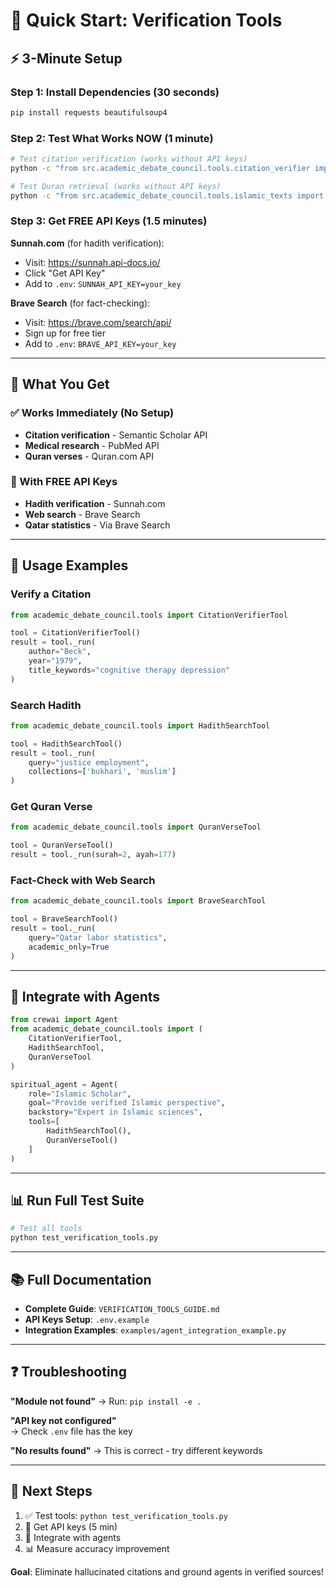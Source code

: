 # 🚀 Quick Start: Verification Tools

## ⚡ 3-Minute Setup

### Step 1: Install Dependencies (30 seconds)
```bash
pip install requests beautifulsoup4
```

### Step 2: Test What Works NOW (1 minute)
```bash
# Test citation verification (works without API keys)
python -c "from src.academic_debate_council.tools.citation_verifier import verify_citation_standalone; print(verify_citation_standalone('Cipriani', '2018', 'antidepressant')['data'])"

# Test Quran retrieval (works without API keys)
python -c "from src.academic_debate_council.tools.islamic_texts import get_quran_verse_standalone; print(get_quran_verse_standalone(2, 177)['data'])"
```

### Step 3: Get FREE API Keys (1.5 minutes)

**Sunnah.com** (for hadith verification):
- Visit: https://sunnah.api-docs.io/
- Click "Get API Key"
- Add to `.env`: `SUNNAH_API_KEY=your_key`

**Brave Search** (for fact-checking):
- Visit: https://brave.com/search/api/
- Sign up for free tier
- Add to `.env`: `BRAVE_API_KEY=your_key`

---

## 🎯 What You Get

### ✅ Works Immediately (No Setup)
- **Citation verification** - Semantic Scholar API
- **Medical research** - PubMed API
- **Quran verses** - Quran.com API

### 🔑 With FREE API Keys
- **Hadith verification** - Sunnah.com
- **Web search** - Brave Search
- **Qatar statistics** - Via Brave Search

---

## 📝 Usage Examples

### Verify a Citation
```python
from academic_debate_council.tools import CitationVerifierTool

tool = CitationVerifierTool()
result = tool._run(
    author="Beck",
    year="1979", 
    title_keywords="cognitive therapy depression"
)
```

### Search Hadith
```python
from academic_debate_council.tools import HadithSearchTool

tool = HadithSearchTool()
result = tool._run(
    query="justice employment",
    collections=['bukhari', 'muslim']
)
```

### Get Quran Verse
```python
from academic_debate_council.tools import QuranVerseTool

tool = QuranVerseTool()
result = tool._run(surah=2, ayah=177)
```

### Fact-Check with Web Search
```python
from academic_debate_council.tools import BraveSearchTool

tool = BraveSearchTool()
result = tool._run(
    query="Qatar labor statistics",
    academic_only=True
)
```

---

## 🤖 Integrate with Agents

```python
from crewai import Agent
from academic_debate_council.tools import (
    CitationVerifierTool,
    HadithSearchTool,
    QuranVerseTool
)

spiritual_agent = Agent(
    role="Islamic Scholar",
    goal="Provide verified Islamic perspective",
    backstory="Expert in Islamic sciences",
    tools=[
        HadithSearchTool(),
        QuranVerseTool()
    ]
)
```

---

## 📊 Run Full Test Suite

```bash
# Test all tools
python test_verification_tools.py
```

---

## 📚 Full Documentation

- **Complete Guide**: `VERIFICATION_TOOLS_GUIDE.md`
- **API Keys Setup**: `.env.example`
- **Integration Examples**: `examples/agent_integration_example.py`

---

## ❓ Troubleshooting

**"Module not found"**
→ Run: `pip install -e .`

**"API key not configured"**  
→ Check `.env` file has the key

**"No results found"**
→ This is correct - try different keywords

---

## 🎯 Next Steps

1. ✅ Test tools: `python test_verification_tools.py`
2. 🔑 Get API keys (5 min)
3. 🤖 Integrate with agents
4. 📊 Measure accuracy improvement

**Goal**: Eliminate hallucinated citations and ground agents in verified sources!
